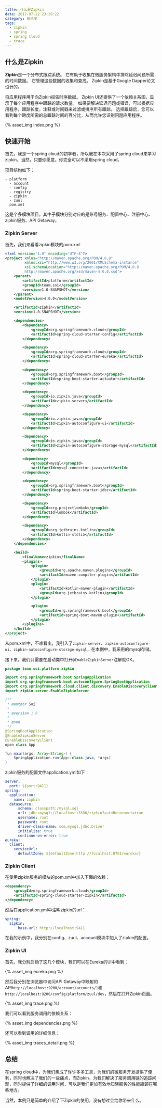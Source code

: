 ```yaml
---
title: 什么是Zipkin
date: 2017-07-22 23:30:22
category: 技术宅
tags:
  - zipkin
  - spring
  - spring Cloud
  - trace
---
```


## 什么是Zipkin

**Zipkin**是一个分布式跟踪系统。 它有助于收集在微服务架构中排除延迟问题所需的时间数据。 它管理这些数据的收集和查找。 Zipkin是基于Google Dapper论文设计的。

将应用程序用于向Zipkin报告时序数据。 Zipkin UI还提供了一个依赖关系图，显示了每个应用程序中跟踪的请求数量。 如果要解决延迟问题或错误，可以根据应用程序，跟踪长度，注释或时间戳来过滤或排序所有跟踪。 选择跟踪后，您可以看到每个跨度所需的总跟踪时间的百分比，从而允许您识别问题应用程序。

{% asset_img index.png %}


## 快速开始

首先，我是一个spring cloud的初学者，所以我在本次采用了spring cloud来学习zipkin，当然，只要你愿意，你完全可以不采用spring cloud。

项目结构如下：

```shell
- platform
  - account
  - config
  - registry
  - zipkin
  - zuul
  pom.xml
```

这是个多模块项目，其中子模块分别对应的是账号服务、配置中心、注册中心、zipkin服务、API Getaway。

### Zipkin Server
首先，我们来看看zipkin模块的pom.xml

```xml
<?xml version="1.0" encoding="UTF-8"?>
<project xmlns="http://maven.apache.org/POM/4.0.0"
         xmlns:xsi="http://www.w3.org/2001/XMLSchema-instance"
         xsi:schemaLocation="http://maven.apache.org/POM/4.0.0
         http://maven.apache.org/xsd/maven-4.0.0.xsd">
    <parent>
        <artifactId>platform</artifactId>
        <groupId>team.soi</groupId>
        <version>1.0-SNAPSHOT</version>
    </parent>
    <modelVersion>4.0.0</modelVersion>

    <artifactId>zipkin</artifactId>
    <version>1.0-SNAPSHOT</version>

    <dependencies>
        <dependency>
            <groupId>org.springframework.cloud</groupId>
            <artifactId>spring-cloud-starter-config</artifactId>
        </dependency>

        <dependency>
            <groupId>org.springframework.cloud</groupId>
            <artifactId>spring-cloud-starter-eureka</artifactId>
        </dependency>

        <dependency>
            <groupId>org.springframework.boot</groupId>
            <artifactId>spring-boot-starter-actuator</artifactId>
        </dependency>

        <dependency>
            <groupId>io.zipkin.java</groupId>
            <artifactId>zipkin-server</artifactId>
        </dependency>

        <dependency>
            <groupId>io.zipkin.java</groupId>
            <artifactId>zipkin-autoconfigure-ui</artifactId>
        </dependency>

        <dependency>
            <groupId>io.zipkin.java</groupId>
            <artifactId>zipkin-autoconfigure-storage-mysql</artifactId>
        </dependency>

        <dependency>
            <groupId>mysql</groupId>
            <artifactId>mysql-connector-java</artifactId>
        </dependency>

        <dependency>
            <groupId>org.springframework.boot</groupId>
            <artifactId>spring-boot-starter-jdbc</artifactId>
        </dependency>

        <dependency>
            <groupId>org.projectlombok</groupId>
            <artifactId>lombok</artifactId>
        </dependency>

        <dependency>
            <groupId>org.jetbrains.kotlin</groupId>
            <artifactId>kotlin-stdlib</artifactId>
        </dependency>
    </dependencies>

    <build>
        <finalName>zipkin</finalName>
        <plugins>
            <plugin>
                <groupId>org.apache.maven.plugins</groupId>
                <artifactId>maven-compiler-plugin</artifactId>
            </plugin>
            <plugin>
                <artifactId>kotlin-maven-plugin</artifactId>
                <groupId>org.jetbrains.kotlin</groupId>
            </plugin>

            <plugin>
                <groupId>org.springframework.boot</groupId>
                <artifactId>spring-boot-maven-plugin</artifactId>
            </plugin>
        </plugins>
    </build>
</project>
```

从pom.xml中，不难看出，我引入了`zipkin-server`、`zipkin-autoconfigure-ui`、`zipkin-autoconfigure-storage-mysql`，在本例中，我采用的mysql存储。

接下来，我们只需要在启动类中打开`@EnableZipkinServer`注解就OK。

```java
package team.soi.platform.zipkin

import org.springframework.boot.SpringApplication
import org.springframework.boot.autoconfigure.SpringBootApplication
import org.springframework.cloud.client.discovery.EnableDiscoveryClient
import zipkin.server.EnableZipkinServer

/**
 * @author Soi.
 *
 * @version 1.0
 *
 * @see
 */
@SpringBootApplication
@EnableZipkinServer
@EnableDiscoveryClient
open class App

fun main(args: Array<String>) {
    SpringApplication.run(App::class.java, *args)
}
```

zipkin服务的配置文件application.yml如下：

```yaml
server:
  port: ${port:9411}
spring:
  application:
    name: zipkin
  datasource:
      schema: classpath:/mysql.sql
      url: jdbc:mysql://localhost:3306/zipkin?autoReconnect=true
      username: root
      password: root
      driver-class-name: com.mysql.jdbc.Driver
      initialize: true
      continue-on-error: true
eureka:
  client:
    serviceUrl:
      defaultZone: ${defaultZone:http://localhost:8761/eureka/}
```

### Zipkin Client

在使用zipkin服务的模块的pom.xml中加入下面的依赖：

```xml
<dependency>
    <groupId>org.springframework.cloud</groupId>
    <artifactId>spring-cloud-starter-zipkin</artifactId>
</dependency>
```

然后在application.yml中注明zipkin的url：

```yaml
spring:
  zipkin:
      base-url: http://localhost:9411
```

在我的示例中，我分别在config、zuul、account模块中加入了zipkin的配置。

### Zipkin UI

首先，我分别启动了这几个模块，我们可以在Eureka的UI中看到：

{% asset_img eureka.png %}

然后我分别在浏览器中访问API Getaway中映射的API`http://localhost:9200/account/accounts/1`和`http://localhost:9200/config/platform/zuul/dev`，然后在打开Zipkin页面。

{% asset_img trace.png %}

我们可以看到服务调用的依赖关系：

{% asset_img dependencies.png %}

还可以看到调用的详细信息：

{% asset_img traces_detail.png %}

## 总结

在spring cloud中，为我们集成了许许多多工具，为我们的微服务开发提供了便利，同时也解决了我们的一些痛点，而Zipkin，为我们解决了服务调用链的追踪问题，同时提供了详细的调用时间，可以是我们更加有效地知晓服务的性能瓶颈在哪些地方。

当然，本例只是简单的介绍了下Zipkin的使用，没有想过会给你带来什么。